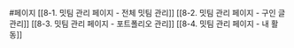 #페이지 
[[8-1. 밋팀 관리 페이지 - 전체 밋팀 관리]]
[[8-2. 밋팀 관리 페이지 - 구인 글 관리]]
[[8-3. 밋팀 관리 페이지 - 포트폴리오 관리]]
[[8-4. 밋팀 관리 페이지  - 내 활동]]
